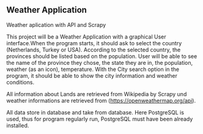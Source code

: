 ## Weather Application
Weather aplication with API and Scrapy 

This project will be a Weather Application with a graphical User interface.When the program starts, it should ask to select the country (Netherlands, Turkey or USA). According to the selected country, the provinces should be listed based on the population. User will be able to see the name of the province they chose, the state they are in, the population, weather (as an icon), temperature. With the City search option in the program, it should be able to show the city information and weather conditions.

All information about Lands are retrieved from Wikipedia by Scrapy und weather informations are retrieved from (https://openweathermap.org/api).

All data store in database and take from database. Here PostgreSQL is used, thus for program regularly run, PostgreSQL must have been already installed.
 
 
 
 
 
